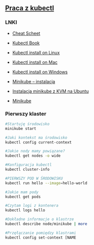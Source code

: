 ## [Praca z kubectl](https://szkolachmury.pl/kubernetes/tydzien-4-klaster-kubernetes/praca-z-kubectl/)

### LNKI

* [Cheat Scheet](https://kubernetes.io/docs/reference/kubectl/cheatsheet/)

* [Kubectl Book](https://kubectl.docs.kubernetes.io/)

* [Kubectl install on Linux](https://kubernetes.io/docs/tasks/tools/install-kubectl/#install-kubectl-on-linux)

* [Kubectl install on Mac](https://kubernetes.io/docs/tasks/tools/install-kubectl/#install-kubectl-on-macos)

* [Kubectl install on Windows](https://kubernetes.io/docs/tasks/tools/install-kubectl/#install-kubectl-on-windows)

* [Minikube – instalacja](https://kubernetes.io/docs/setup/learning-environment/minikube/#installation)

* [Instalacja minikube z KVM na Ubuntu](https://computingforgeeks.com/how-to-run-minikube-on-kvm/#ex1)

* [Minikube](https://kubernetes.io/docs/setup/learning-environment/minikube/)

### Pierwszy klaster

```bash
#Startuję środowisko
minikube start

#Jaki kontekst ma środowisko
kubectl config current-context

#Jakie nody mamy powiązane?
kubectl get nodes -o wide

#Konfiguracja kubectl
kubectl cluster-info

#PIERWSZY POD W ŚRODOWISKU
kubectl run hello --image=hello-world

#Jakie mam pody
kubectl get pods

#Czytam logi z kontenera
kubectl logs hello

#Dokładne informacje o klastrze
kubectl describe node/minikube | more

#Przęłączanie pomiędzy klastrami
kubectl config set-context [NAME
```